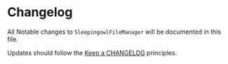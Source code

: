 # Changelog

All Notable changes to `SleepingowlFileManager` will be documented in this file.

Updates should follow the [Keep a CHANGELOG](http://keepachangelog.com/) principles.

<!--## NEXT - YYYY-MM-DD-->

<!--### Added-->
<!--- Nothing-->

<!--### Deprecated-->
<!--- Nothing-->

<!--### Fixed-->
<!--- Nothing-->

<!--### Removed-->
<!--- Nothing-->

<!--### Security-->
<!--- Nothing-->

